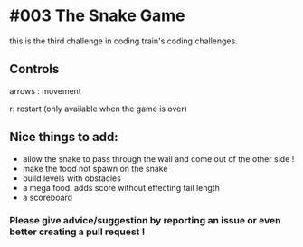 # #003 The Snake Game

this is the third challenge in coding train's coding challenges.

## Controls

arrows : movement

r: restart (only available when the game is over)

## Nice things to add: 

- allow the snake to pass through the wall and come out of the other side ! 
- make the food not spawn on the snake
- build levels with obstacles 
- a mega food: adds score without effecting tail length
- a scoreboard

### Please give advice/suggestion by reporting an issue or even better creating a pull request !